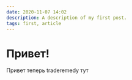 ```yaml
---
date: 2020-11-07 14:02
description: A description of my first post.
tags: first, article
---
```

# Привет!

Привет теперь traderemedy тут
